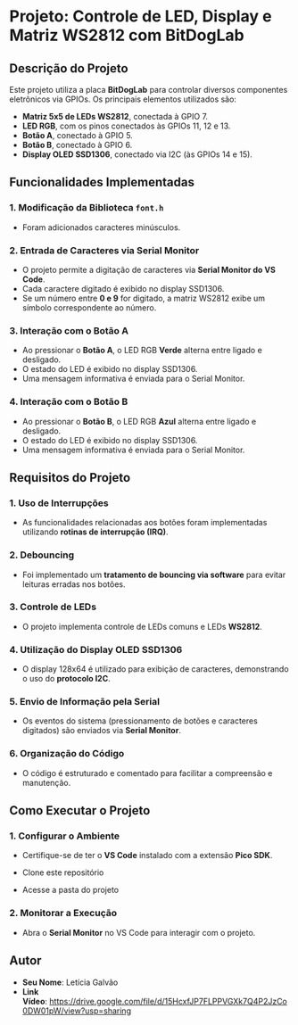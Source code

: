 # Projeto: Controle de LED, Display e Matriz WS2812 com BitDogLab

## Descrição do Projeto

Este projeto utiliza a placa **BitDogLab** para controlar diversos componentes eletrônicos via GPIOs. Os principais elementos utilizados são:

- **Matriz 5x5 de LEDs WS2812**, conectada à GPIO 7.
- **LED RGB**, com os pinos conectados às GPIOs 11, 12 e 13.
- **Botão A**, conectado à GPIO 5.
- **Botão B**, conectado à GPIO 6.
- **Display OLED SSD1306**, conectado via I2C (às GPIOs 14 e 15).

## Funcionalidades Implementadas

### 1. Modificação da Biblioteca `font.h`

- Foram adicionados caracteres minúsculos.

### 2. Entrada de Caracteres via Serial Monitor

- O projeto permite a digitação de caracteres via **Serial Monitor do VS Code**.
- Cada caractere digitado é exibido no display SSD1306.
- Se um número entre **0 e 9** for digitado, a matriz WS2812 exibe um símbolo correspondente ao número.

### 3. Interação com o Botão A

- Ao pressionar o **Botão A**, o LED RGB **Verde** alterna entre ligado e desligado.
- O estado do LED é exibido no display SSD1306.
- Uma mensagem informativa é enviada para o Serial Monitor.

### 4. Interação com o Botão B

- Ao pressionar o **Botão B**, o LED RGB **Azul** alterna entre ligado e desligado.
- O estado do LED é exibido no display SSD1306.
- Uma mensagem informativa é enviada para o Serial Monitor.

## Requisitos do Projeto

### 1. Uso de Interrupções

- As funcionalidades relacionadas aos botões foram implementadas utilizando **rotinas de interrupção (IRQ)**.

### 2. Debouncing

- Foi implementado um **tratamento de bouncing via software** para evitar leituras erradas nos botões.

### 3. Controle de LEDs

- O projeto implementa controle de LEDs comuns e LEDs **WS2812**.

### 4. Utilização do Display OLED SSD1306

- O display 128x64 é utilizado para exibição de caracteres, demonstrando o uso do **protocolo I2C**.

### 5. Envio de Informação pela Serial

- Os eventos do sistema (pressionamento de botões e caracteres digitados) são enviados via **Serial Monitor**.

### 6. Organização do Código

- O código é estruturado e comentado para facilitar a compreensão e manutenção.

## Como Executar o Projeto

### 1. Configurar o Ambiente

- Certifique-se de ter o **VS Code** instalado com a extensão **Pico SDK**.
- Clone este repositório
 
- Acesse a pasta do projeto

### 2. Monitorar a Execução

- Abra o **Serial Monitor** no VS Code para interagir com o projeto.


## Autor

- **Seu Nome**: Letícia Galvão
- **Link Vídeo**: https://drive.google.com/file/d/15HcxfJP7FLPPVGXk7Q4P2JzCo0DW01pW/view?usp=sharing
  




